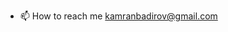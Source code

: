 - 📫 How to reach me kamranbadirov@gmail.com

<!---
kamrandb/kamrandb is a ✨ special ✨ repository because its `README.md` (this file) appears on your GitHub profile.
You can click the Preview link to take a look at your changes.
--->
